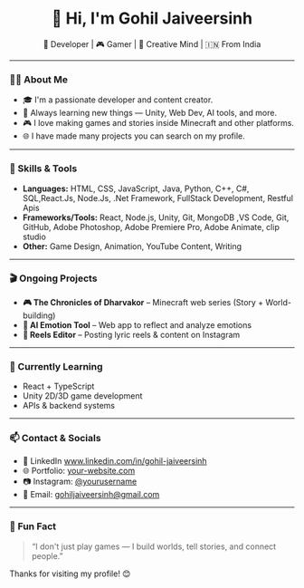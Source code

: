 <h1 align="center">👋 Hi, I'm Gohil Jaiveersinh</h1>
<p align="center">🚀 Developer | 🎮 Gamer | 🎨 Creative Mind | 🇮🇳 From India</p>

---

### 🧑‍💻 About Me

- 🎓 I'm a passionate developer and content creator.
- 🧠 Always learning new things — Unity, Web Dev, AI tools, and more.
- 🎮 I love making games and stories inside Minecraft and other platforms.
- 🌐 I have made many projects you can search on my profile.

---

### 🔧 Skills & Tools

- **Languages:** HTML, CSS, JavaScript, Java, Python, C++, C#, SQL,React.Js, Node.Js, .Net Framework,
FullStack Development, Restful Apis 
- **Frameworks/Tools:** React, Node.js, Unity, Git, MongoDB ,VS Code, Git, GitHub, Adobe Photoshop, Adobe
Premiere Pro, Adobe Animate, clip studio
- **Other:** Game Design, Animation, YouTube Content, Writing

---

### 🎬 Ongoing Projects

- **🎮 The Chronicles of Dharvakor** – Minecraft web series (Story + World-building)
- **🧪 AI Emotion Tool** – Web app to reflect and analyze emotions
- **📱 Reels Editor** – Posting lyric reels & content on Instagram

---

### 🌱 Currently Learning

- React + TypeScript  
- Unity 2D/3D game development  
- APIs & backend systems  

---

### 📫 Contact & Socials

- 💼 LinkedIn www.linkedin.com/in/gohil-jaiveersinh
- 🌐 Portfolio: [your-website.com](https://your-website.com)
- 📷 Instagram: [@yourusername](https://instagram.com/yourusername)
- 📧 Email: gohiljaiveersinh@gmail.com

---

### 💬 Fun Fact

> “I don't just play games — I build worlds, tell stories, and connect people.”

Thanks for visiting my profile! 😊

